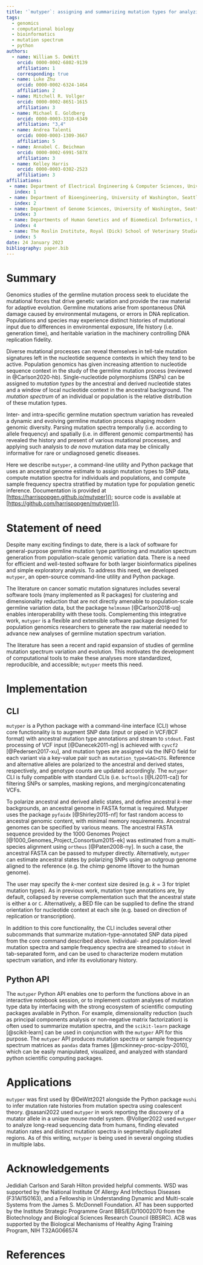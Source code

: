 ```yaml
---
title: '`mutyper`: assigning and summarizing mutation types for analyzing germline mutation spectra'
tags:
  - genomics
  - computational biology
  - bioinformatics
  - mutation spectrum
  - python
authors:
  - name: William S. DeWitt
    orcid: 0000-0002-6802-9139
    affiliation: 1
    corresponding: true
  - name: Luke Zhu
    orcid: 0000-0002-6324-1464
    affiliation: 2
  - name: Mitchell R. Vollger
    orcid: 0000-0002-8651-1615
    affiliation: 3
  - name: Michael E. Goldberg
    orcid: 0000-0003-3310-6349
    affiliation: "3,4"
  - name: Andrea Talenti
    orcid: 0000-0003-1309-3667
    affiliation: 5
  - name: Annabel C. Beichman
    orcid: 0000-0002-6991-587X
    affiliation: 3
  - name: Kelley Harris
    orcid: 0000-0003-0302-2523
    affiliation: 3
affiliations:
 - name: Department of Electrical Engineering & Computer Sciences, University of California, Berkeley, CA, USA
   index: 1
 - name: Department of Bioengineering, University of Washington, Seattle, WA, USA
   index: 2
 - name: Department of Genome Sciences, University of Washington, Seattle, WA, USA
   index: 3
 - name: Departments of Human Genetics and of Biomedical Informatics, University of Utah, Salt Lake City, UT, USA
   index: 4
 - name: The Roslin Institute, Royal (Dick) School of Veterinary Studies, University of Edinburgh, Easter Bush Campus, Midlothian, UK
   index: 5
date: 24 January 2023
bibliography: paper.bib
---
```


# Summary

Genomics studies of the germline mutation process seek to elucidate the mutational forces that drive genetic variation and provide the raw material for adaptive evolution.
Germline mutations arise from spontaneous DNA damage caused by environmental mutagens, or errors in DNA replication.
Populations and species may experience distinct histories of mutational input due to differences in environmental exposure, life history (i.e. generation time), and heritable variation in the machinery controlling DNA replication fidelity.

Diverse mutational processes can reveal themselves in tell-tale mutation signatures left in the nucleotide sequence contexts in which they tend to be active.
Population genomics has given increasing attention to nucleotide sequence context in the study of the germline mutation process (reviewed in @Carlson2020-hb).
Single-nucleotide polymorphisms (SNPs) can be assigned to *mutation types* by the ancestral and derived nucleotide states and a window of local nucleotide context in the ancestral background.
The *mutation spectrum* of an individual or population is the relative distribution of these mutation types.

Inter- and intra-specific germline mutation spectrum variation has revealed a dynamic and evolving germline mutation process shaping modern genomic diversity.
Parsing mutation spectra temporally (i.e. according to allele frequency) and spatially (i.e. in different genomic compartments) has revealed the history and present of various mutational processes, and applying such analysis to *de novo* mutation data may be clinically informative for rare or undiagnosed genetic diseases.

Here we describe `mutyper`, a command-line utility and Python package that uses an ancestral genome estimate to assign mutation types to SNP data, compute mutation spectra for individuals and populations, and compute sample frequency spectra stratified by mutation type for population genetic inference.
Documentation is provided at [https://harrispopgen.github.io/mutyper](); source code is available at [https://github.com/harrispopgen/mutyper]().

# Statement of need

Despite many exciting findings to date, there is a lack of software for general-purpose germline mutation type partitioning and mutation spectrum generation from population-scale genomic variation data.
There is a need for efficient and well-tested software for both larger bioinformatics pipelines and simple exploratory analysis.
To address this need, we developed `mutyper`, an open-source command-line utility and Python package.

The literature on cancer somatic mutation signatures includes several software tools (many implemented as R packages) for clustering and dimensionality reduction that are not directly amenable to population-scale germline variation data, but the package `helmsman` [@Carlson2018-uq] enables interoperability with these tools.
Complementing this integrative work, `mutyper` is a flexible and extensible software package designed for population genomics researchers to generate the raw material needed to advance new analyses of germline mutation spectrum variation.

The literature has seen a recent and rapid expansion of studies of germline mutation spectrum variation and evolution.
This motivates the development of computational tools to make these analyses more standardized, reproducible, and accessible; `mutyper` meets this need.

# Implementation

## CLI

`mutyper` is a Python package with a command-line interface (CLI) whose core functionality is to augment SNP data (input or piped in VCF/BCF format) with ancestral mutation type annotations and stream to `stdout`.
Fast processing of VCF input [@Danecek2011-ng] is achieved with `cyvcf2` [@Pedersen2017-xu], and mutation types are assigned via the INFO field for each variant via a key-value pair such as `mutation_type=GAG>GTG`.
Reference and alternative alleles are polarized to the ancestral and derived states, respectively, and genotype counts are updated accordingly.
The `mutyper` CLI is fully compatible with standard CLIs (i.e. `bcftools` [@Li2011-ca]) for filtering SNPs or samples, masking regions, and merging/concatenating VCFs.

To polarize ancestral and derived allelic states, and define ancestral $k$-mer backgrounds, an ancestral genome in FASTA format is required.
Mutyper uses the package `pyfaidx` [@Shirley2015-nf] for fast random access to ancestral genomic content, with minimal memory requirements.
Ancestral genomes can be specified by various means.
The ancestral FASTA sequence provided by the 1000 Genomes Project [@1000_Genomes_Project_Consortium2015-ek] was estimated from a multi-species alignment using `ortheus` [@Paten2008-ny].
In such a case, the ancestral FASTA can be passed to mutyper directly.
Alternatively, `mutyper` can estimate ancestral states by polarizing SNPs using an outgroup genome aligned to the reference (e.g. the chimp genome liftover to the human genome).

The user may specify the $k$-mer context size desired (e.g. $k=3$ for triplet mutation types).
As in previous work, mutation type annotations are, by default, collapsed by reverse complementation such that the ancestral state is either `A` or `C`.
Alternatively, a BED file can be supplied to define the strand orientation for nucleotide context at each site (e.g. based on direction of replication or transcription).

In addition to this core functionality, the CLI includes several other subcommands that summarize mutation-type-annotated SNP data piped from the core command described above. Individual- and population-level mutation spectra and sample frequency spectra are streamed to `stdout` in tab-separated form, and can be used to characterize modern mutation spectrum variation, and infer its evolutionary history.

## Python API

The `mutyper` Python API enables one to perform the functions above in an interactive notebook session, or to implement custom analyses of mutation type data by interfacing with the strong ecosystem of scientific computing packages available in Python.
For example, dimensionality reduction (such as principal components analysis or non-negative matrix factorization) is often used to summarize mutation spectra, and the `scikit-learn` package [@scikit-learn] can be used in conjunction with the `mutyper` API for this purpose.
The `mutyper` API produces mutation spectra or sample frequency spectrum matrices as `pandas` data frames [@mckinney-proc-scipy-2010], which can be easily manipulated, visualized, and analyzed with standard python scientific computing packages.

# Applications

`mutyper` was first used by @DeWitt2021 alongside the Python package `mushi` to infer mutation rate histories from mutation spectra using coalescent theory.
@sasani2022 used `mutyper` in work reporting the discovery of a mutator allele in a unique mouse model system.
@Vollger2022 used `mutyper` to analyze long-read sequencing data from humans, finding elevated mutation rates and distinct mutation spectra in segmentally duplicated regions.
As of this writing, `mutyper` is being used in several ongoing studies in multiple labs.

# Acknowledgements

Jedidiah Carlson and Sarah Hilton provided helpful comments.
WSD was supported by the National Institute Of Allergy And Infectious Diseases (F31AI150163), and a Fellowship in Understanding Dynamic and Multi-scale Systems from the James S. McDonnell Foundation.
AT has been supported by the Institute Strategic Programme Grant BBS/E/D/10002070 from the Biotechnology and Biological Sciences Research Council (BBSRC).
ACB was supported by the Biological Mechanisms of Healthy Aging Training Program, NIH T32AG066574

# References